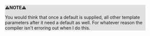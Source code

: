 <div style="margin:2em; background-color: #e0e0e0;">

<strong>⚠️NOTE️️️⚠️</strong>

You would think that once a default is supplied, all other template parameters after it need a default as well. For whatever reason the compiler isn't erroring out when I do this.
</div>


